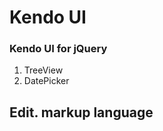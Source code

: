 # Kendo UI # 
### Kendo UI for jQuery ###

1. TreeView
2. DatePicker





## Edit. markup language ##
